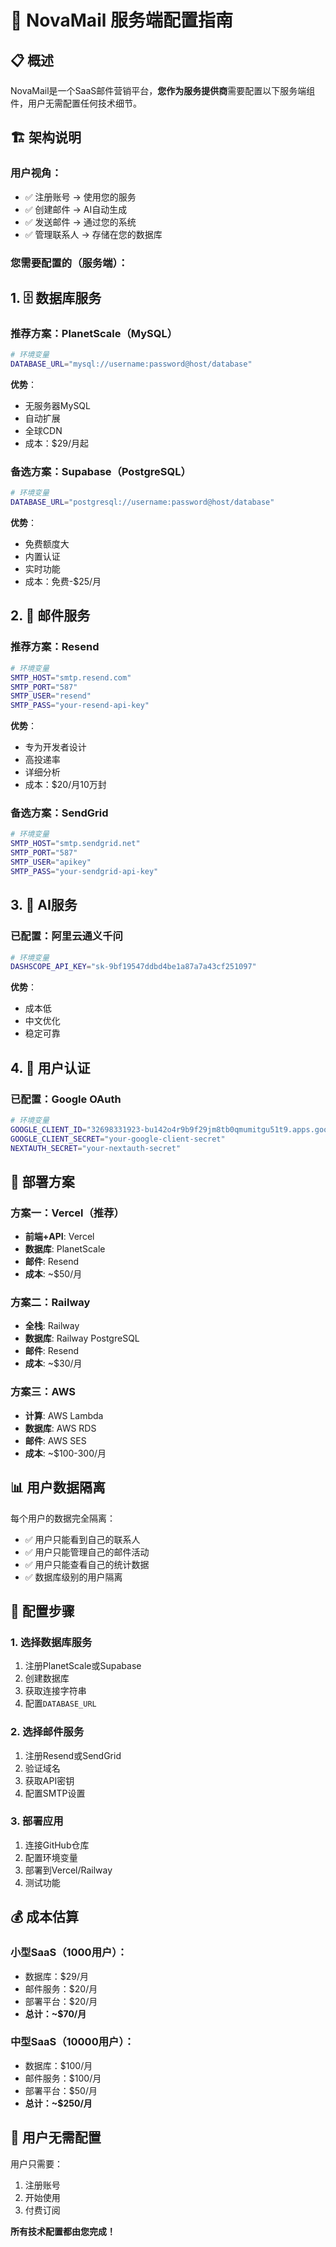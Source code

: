 # 🚀 NovaMail 服务端配置指南

## 📋 概述

NovaMail是一个SaaS邮件营销平台，**您作为服务提供商**需要配置以下服务端组件，用户无需配置任何技术细节。

## 🏗️ 架构说明

### 用户视角：
- ✅ 注册账号 → 使用您的服务
- ✅ 创建邮件 → AI自动生成
- ✅ 发送邮件 → 通过您的系统
- ✅ 管理联系人 → 存储在您的数据库

### 您需要配置的（服务端）：

## 1. 🗄️ 数据库服务

### 推荐方案：PlanetScale（MySQL）
```bash
# 环境变量
DATABASE_URL="mysql://username:password@host/database"
```

**优势**：
- 无服务器MySQL
- 自动扩展
- 全球CDN
- 成本：$29/月起

### 备选方案：Supabase（PostgreSQL）
```bash
# 环境变量
DATABASE_URL="postgresql://username:password@host/database"
```

**优势**：
- 免费额度大
- 内置认证
- 实时功能
- 成本：免费-$25/月

## 2. 📧 邮件服务

### 推荐方案：Resend
```bash
# 环境变量
SMTP_HOST="smtp.resend.com"
SMTP_PORT="587"
SMTP_USER="resend"
SMTP_PASS="your-resend-api-key"
```

**优势**：
- 专为开发者设计
- 高投递率
- 详细分析
- 成本：$20/月10万封

### 备选方案：SendGrid
```bash
# 环境变量
SMTP_HOST="smtp.sendgrid.net"
SMTP_PORT="587"
SMTP_USER="apikey"
SMTP_PASS="your-sendgrid-api-key"
```

## 3. 🤖 AI服务

### 已配置：阿里云通义千问
```bash
# 环境变量
DASHSCOPE_API_KEY="sk-9bf19547ddbd4be1a87a7a43cf251097"
```

**优势**：
- 成本低
- 中文优化
- 稳定可靠

## 4. 🔐 用户认证

### 已配置：Google OAuth
```bash
# 环境变量
GOOGLE_CLIENT_ID="32698331923-bu142o4r9b9f29jm8tb0qmumitgu51t9.apps.googleusercontent.com"
GOOGLE_CLIENT_SECRET="your-google-client-secret"
NEXTAUTH_SECRET="your-nextauth-secret"
```

## 🚀 部署方案

### 方案一：Vercel（推荐）
- **前端+API**: Vercel
- **数据库**: PlanetScale
- **邮件**: Resend
- **成本**: ~$50/月

### 方案二：Railway
- **全栈**: Railway
- **数据库**: Railway PostgreSQL
- **邮件**: Resend
- **成本**: ~$30/月

### 方案三：AWS
- **计算**: AWS Lambda
- **数据库**: AWS RDS
- **邮件**: AWS SES
- **成本**: ~$100-300/月

## 📊 用户数据隔离

每个用户的数据完全隔离：
- ✅ 用户只能看到自己的联系人
- ✅ 用户只能管理自己的邮件活动
- ✅ 用户只能查看自己的统计数据
- ✅ 数据库级别的用户隔离

## 🔧 配置步骤

### 1. 选择数据库服务
1. 注册PlanetScale或Supabase
2. 创建数据库
3. 获取连接字符串
4. 配置`DATABASE_URL`

### 2. 选择邮件服务
1. 注册Resend或SendGrid
2. 验证域名
3. 获取API密钥
4. 配置SMTP设置

### 3. 部署应用
1. 连接GitHub仓库
2. 配置环境变量
3. 部署到Vercel/Railway
4. 测试功能

## 💰 成本估算

### 小型SaaS（1000用户）：
- 数据库：$29/月
- 邮件服务：$20/月
- 部署平台：$20/月
- **总计：~$70/月**

### 中型SaaS（10000用户）：
- 数据库：$100/月
- 邮件服务：$100/月
- 部署平台：$50/月
- **总计：~$250/月**

## 🎯 用户无需配置

用户只需要：
1. 注册账号
2. 开始使用
3. 付费订阅

**所有技术配置都由您完成！**
